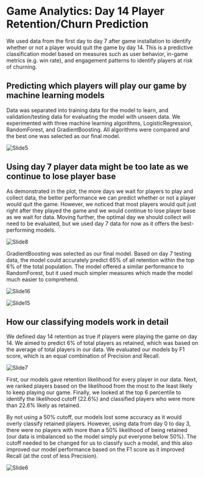# Game Analytics: Day 14 Player Retention/Churn Prediction

We used data from the first day to day 7 after game installation to identify whether or not a player would quit the game by day 14. This is a predictive classification model based on measures such as user behavior, in-game metrics (e.g. win rate), and engagement patterns to identify players at risk of churning.

## Predicting which players will play our game by machine learning models

Data was separated into training data for the model to learn, and validation/testing data for evaluating the model with unseen data. We experimented with three machine learning algorithms, LogisticRegression, RandomForest, and GradientBoosting. All algorithms were compared and the best one was selected as our final model.

 ![Slide5](https://github.com/kk-chaiyapuk/Game_Analytics_D14_Retention_Prediction/assets/82194433/a25436d8-9fc4-4a8d-a560-b458f004e294)


## Using day 7 player data might be too late as we continue to lose player base
As demonstrated in the plot, the more days we wait for players to play and collect data, the better performance we can predict whether or not a player would quit the game. However, we noticed that most players would quit just right after they played the game and we would continue to lose player base as we wait for data. Moving further, the optimal day we should collect will need to be evaluated, but we used day 7 data for now as it offers the best-performing models.

 ![Slide8](https://github.com/kk-chaiyapuk/Game_Analytics_D14_Retention_Prediction/assets/82194433/1c2ee504-3c81-4809-9bac-f75d073dddd2)



GradientBoosting was selected as our final model. Based on day 7 testing data, the model could accurately predict 65% of all retention within the top 6% of the total population. The model offered a similar performance to RandomForest, but it used much simpler measures which made the model much easier to comprehend.

 ![Slide16](https://github.com/kk-chaiyapuk/Game_Analytics_D14_Retention_Prediction/assets/82194433/2cd15a08-b35f-4122-9b69-79152d00069a)

 ![Slide15](https://github.com/kk-chaiyapuk/Game_Analytics_D14_Retention_Prediction/assets/82194433/8e31be22-9fa3-4955-b876-4cb9f70a31d9)

## How our classifying models work in detail

We defined day 14 retention as true if players were playing the game on day 14. We aimed to predict 6% of total players as retained, which was based on the average of total players in our data. We evaluated our models by F1 score, which is an equal combination of Precision and Recall.

 ![Slide7](https://github.com/kk-chaiyapuk/Game_Analytics_D14_Retention_Prediction/assets/82194433/0b965a2d-3749-4745-b57f-29a85c8aa7d7)
 
First, our models gave retention likelihood for every player in our data. Next, we ranked players based on the likelihood from the most to the least likely to keep playing our game. Finally, we looked at the top 6 percentile to identify the likelihood cutoff (22.6%) and classified players who were more than 22.6% likely as retained.

By not using a 50% cutoff, our models lost some accuracy as it would overly classify retained players. However, using data from day 0 to day 3, there were no players with more than a 50% likelihood of being retained (our data is imbalanced so the model simply put everyone below 50%). The cutoff needed to be changed for us to classify such a model, and this also improved our model performance based on the F1 score as it improved Recall (at the cost of less Precision).

 ![Slide6](https://github.com/kk-chaiyapuk/Game_Analytics_D14_Retention_Prediction/assets/82194433/db34c730-7458-4db8-9996-5906a31d544f)





